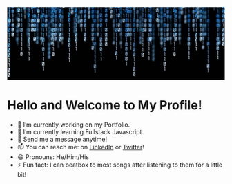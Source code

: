 <img src="https://github.com/DashlinS/DashlinS/blob/master/images/40665.jpg" width="800">

# Hello and Welcome to My Profile!
- 🔭 I’m currently working on my Portfolio.
- 🌱 I’m currently learning Fullstack Javascript.
- 💬 Send me a message anytime!
- 📫 You can reach me: on [LinkedIn](https://www.linkedin.com/in/dashlin-sermeil-351088186/) or [Twitter](https://twitter.com/DSermeil)!
- 😄 Pronouns: He/Him/His
- ⚡ Fun fact: I can beatbox to most songs after listening to them for a little bit!
